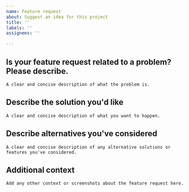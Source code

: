```yaml
---
name: Feature request
about: Suggest an idea for this project
title: ''
labels: ''
assignees: ''

---
```


## Is your feature request related to a problem? Please describe.
``A clear and concise description of what the problem is.``

## Describe the solution you'd like
``A clear and concise description of what you want to happen.``

## Describe alternatives you've considered
``A clear and concise description of any alternative solutions or features you've considered.``

## Additional context
``Add any other context or screenshots about the feature request here.``
